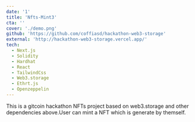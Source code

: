 ```yaml
---
date: '1'
title: 'Nfts-Mint3'
cta: ''
cover: './demo.png'
github: 'https://github.com/coffiasd/hackathon-web3-storage'
external: 'http://hackathon-web3-storage.vercel.app/'
tech:
  - Next.js
  - Solidity
  - Hardhat
  - React
  - TailwindCss
  - Web3.storage
  - Ethrt.js
  - Openzeppelin
---
```


This is a gitcoin hackathon NFTs project based on web3.storage and other dependencies above.User can mint a NFT which is generate by themself.
